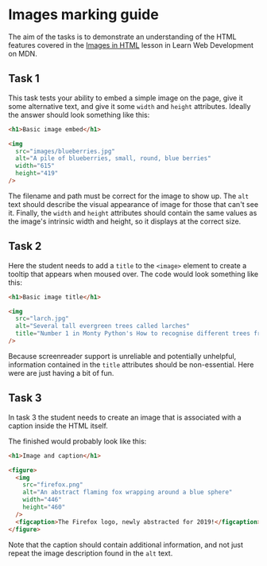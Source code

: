 # Images marking guide

The aim of the tasks is to demonstrate an understanding of the HTML features covered in the [Images in HTML](https://developer.mozilla.org/en-US/docs/Learn/HTML/Multimedia_and_embedding/Images_in_HTML) lesson in Learn Web Development on MDN.

## Task 1

This task tests your ability to embed a simple image on the page, give it some alternative text, and give it some `width` and `height` attributes. Ideally the answer should look something like this:

```html
<h1>Basic image embed</h1>

<img
  src="images/blueberries.jpg"
  alt="A pile of blueberries, small, round, blue berries"
  width="615"
  height="419"
/>
```

The filename and path must be correct for the image to show up. The `alt` text should describe the visual appearance of image for those that can't see it. Finally, the `width` and `height` attributes should contain the same values as the image's intrinsic width and height, so it displays at the correct size.

## Task 2

Here the student needs to add a `title` to the `<image>` element to create a tooltip that appears when moused over. The code would look something like this:

```html
<h1>Basic image title</h1>

<img
  src="larch.jpg"
  alt="Several tall evergreen trees called larches"
  title="Number 1 in Monty Python's How to recognise different trees from quite a long way away"
/>
```

Because screenreader support is unreliable and potentially unhelpful, information contained in the `title` attributes should be non-essential. Here were are just having a bit of fun.

## Task 3

In task 3 the student needs to create an image that is associated with a caption inside the HTML itself.

The finished would probably look like this:

```html
<h1>Image and caption</h1>

<figure>
  <img
    src="firefox.png"
    alt="An abstract flaming fox wrapping around a blue sphere"
    width="446"
    height="460"
  />
  <figcaption>The Firefox logo, newly abstracted for 2019!</figcaption>
</figure>
```

Note that the caption should contain additional information, and not just repeat the image description found in the `alt` text.
